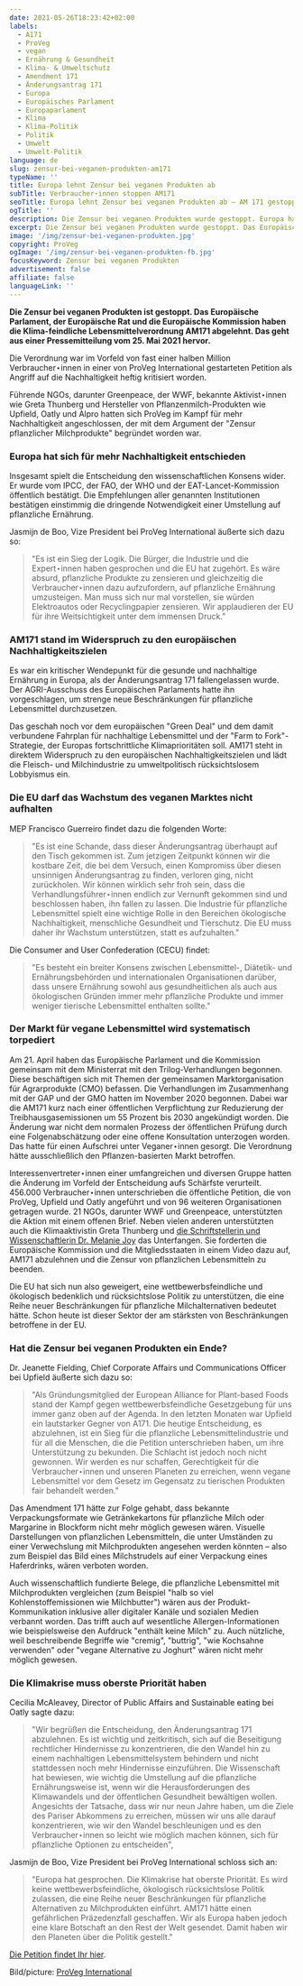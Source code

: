 ```yaml
---
date: 2021-05-26T18:23:42+02:00
labels:
  - A171
  - ProVeg
  - vegan
  - Ernährung & Gesundheit
  - Klima- & Umweltschutz
  - Amendment 171
  - Änderungsantrag 171
  - Europa
  - Europäisches Parlament
  - Europaparlament
  - Klima
  - Klima-Politik
  - Politik
  - Umwelt
  - Umwelt-Politik
language: de
slug: zensur-bei-veganen-produkten-am171
typeName: ''
title: Europa lehnt Zensur bei veganen Produkten ab
subTitle: Verbraucher⋆innen stoppen AM171
seoTitle: Europa lehnt Zensur bei veganen Produkten ab – AM 171 gestoppt
ogTitle: ''
description: Die Zensur bei veganen Produkten wurde gestoppt. Europa hat die Klima-feindliche Lebensmittelverordnung AM171 abgelehnt.
excerpt: Die Zensur bei veganen Produkten wurde gestoppt. Das Europäische Parlament, der Europäische Rat und die Europäische Kommission haben die Klima-feindliche Lebensmittelverordnung AM171 abgelehnt. Das geht aus einer Pressemitteilung vom 25. Mai 2021 hervor.
image: '/img/zensur-bei-veganen-produkten.jpg'
copyright: ProVeg
ogImage: '/img/zensur-bei-veganen-produkten-fb.jpg'
focusKeyword: Zensur bei veganen Produkten
advertisement: false
affiliate: false
languageLink: ''
---
```


**Die Zensur bei veganen Produkten ist gestoppt. Das Europäische Parlament, der Europäische Rat und die Europäische Kommission haben die Klima-feindliche Lebensmittelverordnung AM171 abgelehnt. Das geht aus einer Pressemitteilung vom 25. Mai 2021 hervor.**

Die Verordnung war im Vorfeld von fast einer halben Million Verbraucher⋆innen in einer von ProVeg International gestarteten Petition als Angriff auf die Nachhaltigkeit heftig kritisiert worden.

Führende NGOs, darunter Greenpeace, der WWF, bekannte Aktivist⋆innen wie Greta Thunberg und Hersteller von Pflanzenmilch-Produkten wie Upfield, Oatly und Alpro hatten sich ProVeg im Kampf für mehr Nachhaltigkeit angeschlossen, der mit dem Argument der "Zensur pflanzlicher Milchprodukte" begründet worden war.

### Europa hat sich für mehr Nachhaltigkeit entschieden

Insgesamt spielt die Entscheidung den wissenschaftlichen Konsens wider. Er wurde vom IPCC, der FAO, der WHO und der EAT-Lancet-Kommission öffentlich bestätigt. Die Empfehlungen aller genannten Institutionen bestätigen einstimmig die dringende Notwendigkeit einer Umstellung auf pflanzliche Ernährung.

Jasmijn de Boo, Vize President bei ProVeg International äußerte sich dazu so:

> "Es ist ein Sieg der Logik. Die Bürger, die Industrie und die Expert⋆innen haben gesprochen und die EU hat zugehört. Es wäre absurd, pflanzliche Produkte zu zensieren und gleichzeitig die Verbraucher⋆innen dazu aufzufordern, auf pflanzliche Ernährung umzusteigen. Man muss sich nur mal vorstellen, sie würden Elektroautos oder Recyclingpapier zensieren. Wir applaudieren der EU für ihre Weitsichtigkeit unter dem immensen Druck."

### AM171 stand im Widerspruch zu den europäischen Nachhaltigkeitszielen

Es war ein kritischer Wendepunkt für die gesunde und nachhaltige Ernährung in Europa, als der Änderungsantrag 171 fallengelassen wurde. Der AGRI-Ausschuss des Europäischen Parlaments hatte ihn vorgeschlagen, um strenge neue Beschränkungen für pflanzliche Lebensmittel durchzusetzen.

Das geschah noch vor dem europäischen "Green Deal" und dem damit verbundene Fahrplan für nachhaltige Lebensmittel und der "Farm to Fork"-Strategie, der Europas fortschrittliche Klimaprioritäten soll. AM171 steht in direktem Widerspruch zu den europäischen Nachhaltigkeitszielen und lädt die Fleisch- und Milchindustrie zu umweltpolitisch rücksichtslosem Lobbyismus ein.

### Die EU darf das Wachstum des veganen Marktes nicht aufhalten

MEP Francisco Guerreiro findet dazu die folgenden Worte:

> "Es ist eine Schande, dass dieser Änderungsantrag überhaupt auf den Tisch gekommen ist. Zum jetzigen Zeitpunkt können wir die kostbare Zeit, die bei dem Versuch, einen Kompromiss über diesen unsinnigen Änderungsantrag zu finden, verloren ging, nicht zurückholen. Wir können wirklich sehr froh sein, dass die Verhandlungsführer⋆innen endlich zur Vernunft gekommen sind und beschlossen haben, ihn fallen zu lassen. Die Industrie für pflanzliche Lebensmittel spielt eine wichtige Rolle in den Bereichen ökologische Nachhaltigkeit, menschliche Gesundheit und Tierschutz. Die EU muss daher ihr Wachstum unterstützen, statt es aufzuhalten."

Die Consumer and User Confederation (CECU) findet:

> "Es besteht ein breiter Konsens zwischen Lebensmittel-, Diätetik- und Ernährungsbehörden und internationalen Organisationen darüber, dass unsere Ernährung sowohl aus gesundheitlichen als auch aus ökologischen Gründen immer mehr pflanzliche Produkte und immer weniger tierische Lebensmittel enthalten sollte."

### Der Markt für vegane Lebensmittel wird systematisch torpediert

Am 21. April haben das Europäische Parlament und die Kommission gemeinsam mit dem Ministerrat mit den Trilog-Verhandlungen begonnen. Diese beschäftigen sich mit Themen der gemeinsamen Marktorganisation für Agrarprodukte (CMO) befassen. Die Verhandlungen im Zusammenhang mit der GAP und der GMO hatten im November 2020 begonnen. Dabei war die AM171 kurz nach einer öffentlichen Verpflichtung zur Reduzierung der Treibhausgasemissionen um 55 Prozent bis 2030 angekündigt worden. Die Änderung war nicht dem normalen Prozess der öffentlichen Prüfung durch eine Folgenabschätzung oder eine offene Konsultation unterzogen worden. Das hatte für einen Aufschrei unter Veganer⋆innen gesorgt. Die Verordnung hätte ausschließlich den Pflanzen-basierten Markt betroffen.

Interessenvertreter⋆innen einer umfangreichen und diversen Gruppe hatten die Änderung im Vorfeld der Entscheidung aufs Schärfste verurteilt. 456.000 Verbraucher⋆innen unterschrieben die öffentliche Petition, die von ProVeg, Upfield und Oatly angeführt und von 96 weiteren Organisationen getragen wurde. 21 NGOs, darunter WWF und Greenpeace, unterstützten die Aktion mit einem offenen Brief. Neben vielen anderen unterstützten auch die Klimaaktivistin Greta Thunberg und [die Schriftstellerin und Wissenschaftlerin Dr. Melanie Joy](/2019/03/warum-wir-hunde-lieben-schweine-essen-und-kuehe-anziehen/) das Unterfangen. Sie forderten die Europäische Kommission und die Mitgliedsstaaten in einem Video dazu auf, AM171 abzulehnen und die Zensur von pflanzlichen Lebensmitteln zu beenden.

Die EU hat sich nun also geweigert, eine wettbewerbsfeindliche und ökologisch bedenklich und rücksichtslose Politik zu unterstützen, die eine Reihe neuer Beschränkungen für pflanzliche Milchalternativen bedeutet hätte. Schon heute ist dieser Sektor der am stärksten von Beschränkungen betroffene in der EU.

### Hat die Zensur bei veganen Produkten ein Ende?

Dr. Jeanette Fielding, Chief Corporate Affairs und Communications Officer bei Upfield äußerte sich dazu so:

> "Als Gründungsmitglied der European Alliance for Plant-based Foods stand der Kampf gegen wettbewerbsfeindliche Gesetzgebung für uns immer ganz oben auf der Agenda. In den letzten Monaten war Upfield ein lautstarker Gegner von A171. Die heutige Entscheidung, es abzulehnen, ist ein Sieg für die pflanzliche Lebensmittelindustrie und für all die Menschen, die die Petition unterschrieben haben, um ihre Unterstützung zu bekunden. Die Schlacht ist jedoch noch nicht gewonnen. Wir werden es nur schaffen, Gerechtigkeit für die Verbraucher⋆innen und unseren Planeten zu erreichen, wenn vegane Lebensmittel vor dem Gesetz im Gegensatz zu tierischen Produkten fair behandelt werden."

Das Amendment 171 hätte zur Folge gehabt, dass bekannte Verpackungsformate wie Getränkekartons für pflanzliche Milch oder Margarine in Blockform nicht mehr möglich gewesen wären. Visuelle Darstellungen von pflanzlichen Lebensmitteln, die unter Umständen zu einer Verwechslung mit Milchprodukten angesehen werden könnten – also zum Beispiel das Bild eines Milchstrudels auf einer Verpackung eines Haferdrinks, wären verboten worden.

Auch wissenschaftlich fundierte Belege, die pflanzliche Lebensmittel mit Milchprodukten vergleichen (zum Beispiel "halb so viel Kohlenstoffemissionen wie Milchbutter") wären aus der Produkt-Kommunikation inklusive aller digitaler Kanäle und sozialen Medien verbannt worden. Das trifft auch auf wesentliche Allergen-Informationen wie beispielsweise den Aufdruck "enthält keine Milch" zu. Auch nützliche, weil beschreibende Begriffe wie "cremig", "buttrig", "wie Kochsahne verwenden" oder "vegane Alternative zu Joghurt" wären nicht mehr möglich gewesen.

### Die Klimakrise muss oberste Priorität haben

Cecilia McAleavey, Director of Public Affairs and Sustainable eating bei Oatly sagte dazu:

> "Wir begrüßen die Entscheidung, den Änderungsantrag 171 abzulehnen. Es ist wichtig und zeitkritisch, sich auf die Beseitigung rechtlicher Hindernisse zu konzentrieren, die den Wandel hin zu einem nachhaltigen Lebensmittelsystem behindern und nicht stattdessen noch mehr Hindernisse einzuführen. Die Wissenschaft hat bewiesen, wie wichtig die Umstellung auf die pflanzliche Ernährungsweise ist, wenn wir die Herausforderungen des Klimawandels und der öffentlichen Gesundheit bewältigen wollen. Angesichts der Tatsache, dass wir nur neun Jahre haben, um die Ziele des Pariser Abkommens zu erreichen, müssen wir uns alle darauf konzentrieren, wie wir den Wandel beschleunigen und es den Verbraucher⋆innen so leicht wie möglich machen können, sich für pflanzliche Optionen zu entscheiden",

Jasmijn de Boo, Vize President bei ProVeg International schloss sich an:

> "Europa hat gesprochen. Die Klimakrise hat oberste Priorität. Es wird keine wettbewerbsfeindliche, ökologisch rücksichtslose Politik zulassen, die eine Reihe neuer Beschränkungen für pflanzliche Alternativen zu Milchprodukten einführt. AM171 hätte einen gefährlichen Präzedenzfall geschaffen. Wir als Europa haben jedoch eine klare Botschaft an den Rest der Welt gesendet. Damit haben wir den Planeten über die Politik gestellt."

[Die Petition findet Ihr hier](https://stopam171.com/de/).

Bild/picture: [ProVeg International](https://proveg.com/de/)
